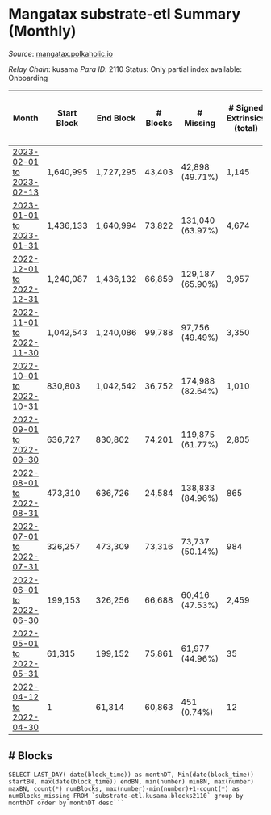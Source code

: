 # Mangatax substrate-etl Summary (Monthly)

_Source_: [mangatax.polkaholic.io](https://mangatax.polkaholic.io)

*Relay Chain*: kusama
*Para ID*: 2110
Status: Only partial index available: Onboarding


| Month | Start Block | End Block | # Blocks | # Missing | # Signed Extrinsics (total) | # Active Accounts (avg) | # Addresses with Balances (max) | Issues |
| ----- | ----------- | --------- | -------- | --------- | --------------------------- | ----------------------- | ------------------------------- | ------ |
| [2023-02-01 to 2023-02-13](/kusama/2110-mangatax/2023-02-28.md) | 1,640,995 | 1,727,295 | 43,403 | 42,898 (49.71%) | 1,145 | 28 | 1,705 | - | 
| [2023-01-01 to 2023-01-31](/kusama/2110-mangatax/2023-01-31.md) | 1,436,133 | 1,640,994 | 73,822 | 131,040 (63.97%) | 4,674 | 28 | 1,651 | - | 
| [2022-12-01 to 2022-12-31](/kusama/2110-mangatax/2022-12-31.md) | 1,240,087 | 1,436,132 | 66,859 | 129,187 (65.90%) | 3,957 | 22 | 1,476 | - | 
| [2022-11-01 to 2022-11-30](/kusama/2110-mangatax/2022-11-30.md) | 1,042,543 | 1,240,086 | 99,788 | 97,756 (49.49%) | 3,350 | 31 | 1,449 | - | 
| [2022-10-01 to 2022-10-31](/kusama/2110-mangatax/2022-10-31.md) | 830,803 | 1,042,542 | 36,752 | 174,988 (82.64%) | 1,010 | 9 | 1,395 | - | 
| [2022-09-01 to 2022-09-30](/kusama/2110-mangatax/2022-09-30.md) | 636,727 | 830,802 | 74,201 | 119,875 (61.77%) | 2,805 | 25 | 1,339 | - | 
| [2022-08-01 to 2022-08-31](/kusama/2110-mangatax/2022-08-31.md) | 473,310 | 636,726 | 24,584 | 138,833 (84.96%) | 865 | 10 | 1,262 | - | 
| [2022-07-01 to 2022-07-31](/kusama/2110-mangatax/2022-07-31.md) | 326,257 | 473,309 | 73,316 | 73,737 (50.14%) | 984 | 13 | 1,180 | - | 
| [2022-06-01 to 2022-06-30](/kusama/2110-mangatax/2022-06-30.md) | 199,153 | 326,256 | 66,688 | 60,416 (47.53%) | 2,459 | 34 | 1,158 | - | 
| [2022-05-01 to 2022-05-31](/kusama/2110-mangatax/2022-05-31.md) | 61,315 | 199,152 | 75,861 | 61,977 (44.96%) | 35 |  | 12 | - | 
| [2022-04-12 to 2022-04-30](/kusama/2110-mangatax/2022-04-30.md) | 1 | 61,314 | 60,863 | 451 (0.74%) | 12 |  | 8 | - | 

## # Blocks
```
SELECT LAST_DAY( date(block_time)) as monthDT, Min(date(block_time)) startBN, max(date(block_time)) endBN, min(number) minBN, max(number) maxBN, count(*) numBlocks, max(number)-min(number)+1-count(*) as numBlocks_missing FROM `substrate-etl.kusama.blocks2110` group by monthDT order by monthDT desc```

